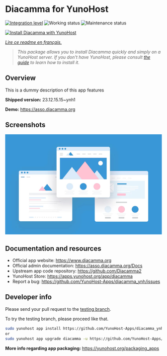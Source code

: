 <!--
N.B.: This README was automatically generated by https://github.com/YunoHost/apps/tree/master/tools/README-generator
It shall NOT be edited by hand.
-->

# Diacamma for YunoHost

[![Integration level](https://dash.yunohost.org/integration/diacamma.svg)](https://dash.yunohost.org/appci/app/diacamma) ![Working status](https://ci-apps.yunohost.org/ci/badges/diacamma.status.svg) ![Maintenance status](https://ci-apps.yunohost.org/ci/badges/diacamma.maintain.svg)

[![Install Diacamma with YunoHost](https://install-app.yunohost.org/install-with-yunohost.svg)](https://install-app.yunohost.org/?app=diacamma)

*[Lire ce readme en français.](./README_fr.md)*

> *This package allows you to install Diacamma quickly and simply on a YunoHost server.
If you don't have YunoHost, please consult [the guide](https://yunohost.org/#/install) to learn how to install it.*

## Overview

This is a dummy description of this app features


**Shipped version:** 23.12.15.15~ynh1

**Demo:** https://asso.diacamma.org

## Screenshots

![Screenshot of Diacamma](./doc/screenshots/example.jpg)

## Documentation and resources

* Official app website: <https://www.diacamma.org>
* Official admin documentation: <https://asso.diacamma.org/Docs>
* Upstream app code repository: <https://github.com/Diacamma2>
* YunoHost Store: <https://apps.yunohost.org/app/diacamma>
* Report a bug: <https://github.com/YunoHost-Apps/diacamma_ynh/issues>

## Developer info

Please send your pull request to the [testing branch](https://github.com/YunoHost-Apps/diacamma_ynh/tree/testing).

To try the testing branch, please proceed like that.

``` bash
sudo yunohost app install https://github.com/YunoHost-Apps/diacamma_ynh/tree/testing --debug
or
sudo yunohost app upgrade diacamma -u https://github.com/YunoHost-Apps/diacamma_ynh/tree/testing --debug
```

**More info regarding app packaging:** <https://yunohost.org/packaging_apps>
